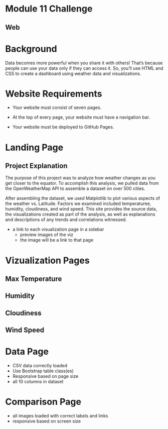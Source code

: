 # Module 11 Challenge
## Web

# Background
Data becomes more powerful when you share it with others! That’s because people can use your data only if they can access it. So, you’ll use HTML and CSS to create a dashboard using weather data and  visualizations.

# Website Requirements
* Your website must consist of seven pages.

* At the top of every page, your website must have a navigation bar.

* Your website must be deployed to GitHub Pages.

# Landing Page
## Project Explanation
The purpose of this project was to analyze how weather changes as you get closer to the equator. To accomplish this analysis, we pulled data from the OpenWeatherMap API to assemble a dataset on over 500 cities.

After assembling the dataset, we used Matplotlib to plot various aspects of the weather vs. Latitude. Factors we examined included temperaturee, humidity, cloudiness, and wind speed. This site provides the source data, the visualizations created as part of the analysis, as well as explanations and descriptions of any trends and correlations witnessed.

* a link to each visualization page in a sidebar
    - preview images of the viz
    - the image will be a link to that page

# Vizualization Pages
## Max Temperature


## Humidity


## Cloudiness


## Wind Speed
    

# Data Page
* CSV data correctly loaded
* Use Bootstrap table class(es)
* Responsive based on page size
* all 10 columns in dataset

# Comparison Page
* all images loaded with correct labels and links
* responsive based on screen size



